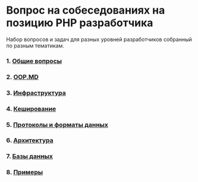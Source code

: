 # Вопрос на собеседованиях на позицию PHP разработчика

Набор вопросов и задач для разных уровней разработчиков собранный по разным тематикам.

### 1. [Общие вопросы](docs/GENERAL.MD)

### 2. [OOP.MD](docs/OOP.MD)

### 3. [Инфраструктура](docs/INFRASTRUCTURE.MD)

### 4. [Кеширование](docs/CACHE.MD)

### 5. [Протоколы и форматы данных](docs/PROTOCOL.MD)

### 6. [Архитектура](docs/FARCHITECTURE.MD)

### 7. [Базы данных](docs/DATABASE.MD)

### 8. [Примеры](docs/EXAMPLE.MD)